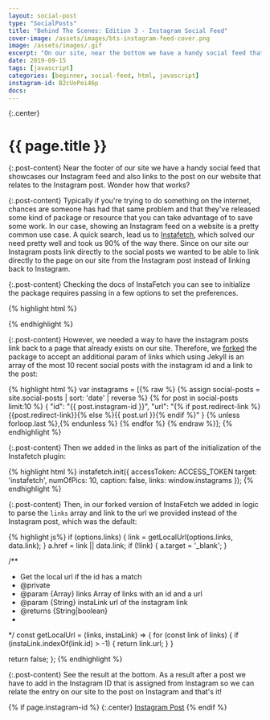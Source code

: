 ```yaml
---
layout: social-post
type: "SocialPosts"
title: "Behind The Scenes: Edition 3 - Instagram Social Feed"
cover-image: /assets/images/bts-instagram-feed-cover.png
image: /assets/images/.gif
excerpt: "On our site, near the bottom we have a handy social feed that showcases our Instagram feed and also links to the post on our website that relates to the Instagram post. Wonder how that works? Let's go take a #bts (behind the scenes) look."
date: 2019-09-15
tags: [javascript]
categories: [beginner, social-feed, html, javascript]
instagram-id: B2cUoPei46p
docs:
---
```

{:.center}
# {{ page.title }}

{:.post-content}
Near the footer of our site we have a handy social feed that showcases our Instagram feed and
also links to the post on our website that relates to the Instagram post.
Wonder how that works?

{:.post-content}
Typically if you're trying to do something on the internet, chances are someone
has had that same problem and that they've released some kind of package or resource
that you can take advantage of to save some work. In our case, showing an Instagram
feed on a website is a pretty common use case. A quick search, lead us to
<a href="https://thomasvaeth.com/instafetch.js/" target="_blank">Instafetch</a>,
which solved our need pretty well and took us 90% of the way there. Since on our site
our Instagram posts link directly to the social posts we wanted to be able to link
directly to the page on our site from the Instagram post instead of linking
back to Instagram.

{:.post-content}
Checking the docs of InstaFetch you can see to initialize the package requires
passing in a few options to set the preferences.

{% highlight html %}
<script type="text/javascript">
  instafetch.init({
    accessToken: 'ACCESS TOKEN',
    target: 'instafetch',
    numOfPics: 20,
    caption: false
  });
</script>
{% endhighlight %}

{:.post-content}
However, we needed a way to have
the instagram posts link back to a page that already exists on our site. Therefore,
we <a href="https://github.com/dev-diaries/instafetch.js" target="_blank">forked</a>
the package to accept an additional param of links which using Jekyll is an array
of the most 10 recent social posts with the instagram id and a link to the post:

{% highlight html %}
var instagrams = [{% raw %}
    {% assign social-posts = site.social-posts | sort: 'date' | reverse %}
    {% for post in social-posts limit:10 %}
    {
        "id": "{{ post.instagram-id }}",
        "url": "{% if post.redirect-link %}{{post.redirect-link}}{% else %}{{ post.url }}{% endif %}"
    }
    {% unless forloop.last %},{% endunless %}
    {% endfor %}
  {% endraw %}];
{% endhighlight %}

{:.post-content}
Then we added in the links as part of the initialization of the Instafetch plugin:

{% highlight html %}
instafetch.init({
    accessToken: ACCESS_TOKEN
    target: 'instafetch',
    numOfPics: 10,
    caption: false,
    links: window.instagrams
});
{% endhighlight %}

{:.post-content}
Then, in our forked version of InstaFetch we added in logic to parse the `links`
array and link to the url we provided instead of the Instagram post, which was the default:

{% highlight js%}
  if (options.links) {
      link = getLocalUrl(options.links, data.link);
  }
  a.href = link || data.link;
  if (!link) {
    a.target = '_blank';
  }

 /**
 * Get the local url if the id has a match
 * @private
 * @param {Array} links Array of links with an id and a url
 * @param {String} instaLink url of the instagram link
 * @returns {String|boolean}
 *
  */
const getLocalUrl = (links, instaLink) => {
  for (const link of links) {
    if (instaLink.indexOf(link.id) > -1) {
      return link.url;
    }
  }

  return false;
};
{% endhighlight %}

{:.post-content}
See the result at the bottom. As a result after a post we have to add in the
Instagram ID that is assigned from Instagram so we can relate the entry on our
site to the post on Instagram and that's it!

{% if page.instagram-id %}
{:.center}
<a class="insta-link" href="https://www.instagram.com/p/{{page.instagram-id}}" target="_blank">Instagram Post</a>
{% endif %}
